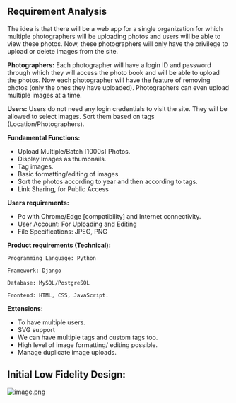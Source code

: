 ## Requirement Analysis

The idea is that there will be a web app for a single organization for which multiple photographers will be uploading photos and users will be able to view these photos. Now, these photographers will only have the privilege to upload or delete images from the site.

**Photographers:** Each photographer will have a login ID and password through which they will access the photo book and will be able to upload the photos. Now each photographer will have the feature of removing photos (only the ones they have uploaded). Photographers can even upload multiple images at a time.

**Users:** Users do not need any login credentials to visit the site. They will be allowed to select images. Sort them based on tags (Location/Photographers).

**Fundamental Functions:**

-   Upload Multiple/Batch [1000s] Photos.
-   Display Images as thumbnails.
-   Tag images.
-   Basic formatting/editing of images
-   Sort the photos according to year and then according to tags.
-   Link Sharing, for Public Access

**Users requirements:**

-   Pc with Chrome/Edge [compatibility] and Internet connectivity.
-   User Account: For Uploading and Editing
-   File Specifications: JPEG, PNG

**Product requirements (Technical):**

    Programming Language: Python

    Framework: Django

    Database: MySQL/PostgreSQL

    Frontend: HTML, CSS, JavaScript.

**Extensions:**

-   To have multiple users.
-   SVG support
-   We can have multiple tags and custom tags too.
-   High level of image formatting/ editing possible.
-   Manage duplicate image uploads.

## Initial Low Fidelity Design:

![image.png](media_Updated%20SpecDoc/image.png)

          
